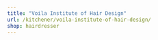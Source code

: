 ```yaml
---
title: "Voila Institute of Hair Design"
url: /kitchener/voila-institute-of-hair-design/
shop: hairdresser
---
```

